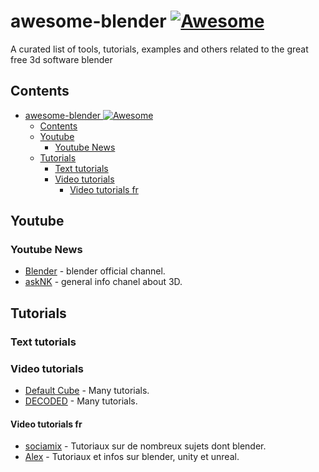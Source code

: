 # awesome-blender [![Awesome](https://awesome.re/badge.svg)](https://awesome.re)

A curated list of tools, tutorials, examples and others related to the great free 3d software blender

## Contents

- [awesome-blender ![Awesome](https://awesome.re)](#awesome-blender-)
  - [Contents](#contents)
  - [Youtube](#youtube)
    - [Youtube News](#youtube-news)
  - [Tutorials](#tutorials)
    - [Text tutorials](#text-tutorials)
    - [Video tutorials](#video-tutorials)
      - [Video tutorials fr](#video-tutorials-fr)

## Youtube

### Youtube News

- [Blender](https://www.youtube.com/c/BlenderFoundation/videos) - blender official channel.
- [askNK](https://www.youtube.com/c/askNK/videos) - general info chanel about 3D.

## Tutorials

### Text tutorials

### Video tutorials

- [Default Cube](https://www.youtube.com/c/DefaultCube/videos) - Many tutorials.
- [DECODED](https://www.youtube.com/c/DECODEDVFX/videos) - Many tutorials.

#### Video tutorials fr

- [sociamix](https://www.youtube.com/user/ToutApprendre/videos) - Tutoriaux sur de nombreux sujets dont blender.
- [Alex](https://www.youtube.com/channel/UCW7QD7jG5PwLOBzWXefGH1A/videos) - Tutoriaux  et infos sur blender, unity et unreal.
